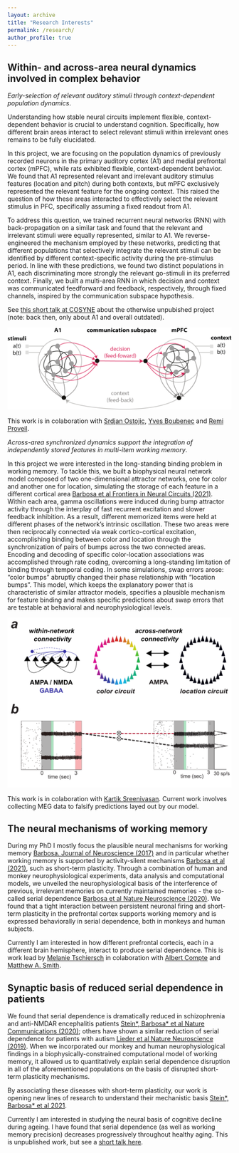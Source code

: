 ```yaml
---
layout: archive
title: "Research Interests"
permalink: /research/
author_profile: true
---
```


## Within- and across-area neural dynamics involved in complex behavior 

*Early-selection of relevant auditory stimuli through context-dependent population dynamics*.  

Understanding how stable neural circuits implement flexible, context-dependent behavior is crucial to understand cognition. Specifically, how different brain areas interact to select relevant stimuli within irrelevant ones remains to be fully elucidated.

In this project, we are focusing on the population dynamics of previously recorded neurons in the primary auditory cortex (A1) and medial prefrontal cortex (mPFC), while rats exhibited flexible, context-dependent behavior. We found that A1 represented relevant and irrelevant auditory stimulus features (location and pitch) during both contexts, but mPFC exclusively represented the relevant feature for the ongoing context. This raised the question of how these areas interacted to effectively select the relevant stimulus in PFC, specifically assuming a fixed readout from A1.

To address this question, we trained recurrent neural networks (RNN) with back-propagation on a similar task and found that the relevant and irrelevant stimuli were equally represented, similar to A1. We reverse-engineered the mechanism employed by these networks, predicting that different populations that selectively integrate the relevant stimuli can be identified by different context-specific activity during the pre-stimulus period. In line with these predictions, we found two distinct populations in A1, each discriminating more strongly the relevant go-stimuli in its preferred context. Finally, we built a multi-area RNN in which decision and context was communicated feedforward and feedback, respectively, through fixed channels, inspired by the communication subspace hypothesis. 

See [this short talk at COSYNE](https://youtu.be/PH7hptJoZpA) about the otherwise unpubished project (note: back then, only about A1 and overall outdated). 

<img src="../images/multi_area.png"/>

This work is in colaboration with [Srdjan Ostojic](https://scholar.google.fr/citations?user=EYC4De8AAAAJ), [Yves Boubenec](https://scholar.google.fr/citations?user=2cY7YoUAAAAJ) and [Remi Proveil](https://scholar.google.fr/citations?user=SOgCmD8AAAAJ&hl=fr).

*Across-area synchronized dynamics support the integration of independently stored features in multi-item working memory*. 

In this project we were interested in the long-standing binding problem in working memory. To tackle this, we built a biophysical neural network model composed of two one-dimensional attractor networks, one for color and another one for location, simulating the storage of  each feature in a different cortical area [Barbosa et al Frontiers in Neural Circuits (2021)](https://www.frontiersin.org/articles/10.3389/fncir.2021.716965/full). Within each area, gamma oscillations were induced during bump attractor activity through the interplay of fast recurrent excitation and slower feedback inhibition. As a result, different memorized items were held at different phases of the network’s intrinsic oscillation. These two areas were then reciprocally connected via weak cortico-cortical excitation, accomplishing binding between color and location through the synchronization of pairs of bumps across the two connected areas. Encoding and decoding of specific color-location associations was accomplished through rate coding, overcoming a long-standing limitation of binding through temporal coding. In some simulations, swap errors arose: “color bumps” abruptly changed their phase relationship with “location bumps”. This model, which keeps the explanatory power that is characteristic of similar attractor models, specifies a plausible mechanism for feature binding and makes specific predictions about swap errors that are testable at behavioral and neurophysiological levels. 

<img src="../images/binding.png"/>


This work is in colaboration with [Kartik Sreenivasan](https://nyuad.nyu.edu/en/academics/divisions/science/faculty/kartik-sreenivasan.html). Current work involves collecting MEG data to falsify predictions layed out by our model.

## The neural mechanisms of working memory 

During my PhD I mostly focus the plausible neural mechanisms for working memory [Barbosa. Journal of Neuroscience (2017)](https://jmourabarbosa.github.io/files/Barbosa2017.pdf) and in particular whether working memory is supported by activity-silent mechanisms [Barbosa et al (2021)](https://psyarxiv.com/qv6fu/), such as short-term plasticity. Through a combination of human and monkey neurophysiological experiments, data analysis and computational models, we unveiled the neurophysiological basis of the interference of previous, irrelevant memories on currently maintained memories - the so-called serial dependence [Barbosa et al Nature Neuroscience (2020)](https://jmourabarbosa.github.io/publications/). We found that a tight interaction between persistent neuronal firing and short-term plasticity in the prefrontal cortex supports working memory and is expressed behaviorally in serial dependence, both in monkeys and human subjects. 

Currently I am interested in how different prefrontal cortecis, each in a different brain hemisphere, interact to produce serial dependence. This is work lead by [Melanie Tschiersch](https://braincircuitsbehavior.org/people) in colaboration with [Albert Compte](https://braincircuitsbehavior.org/people) and [Matthew A. Smith](https://www.cmu.edu/bme/People/Faculty/profile/msmith.html).


## Synaptic basis of reduced serial dependence in patients

We found that serial dependence is dramatically reduced in schizophrenia and anti-NMDAR encephalitis patients [Stein\*, Barbosa\* et al Nature Communications (2020)](https://jmourabarbosa.github.io/publications/); others have shown a similar reduction of serial dependence for patients with autism [Lieder et al Nature Neuroscience (2019)](https://www.nature.com/articles/s41593-018-0308-9?WT.feed_name=subjects_cognitive-neuroscience). When we incorporated our monkey and human neurophysiological findings in a biophysically-constrained computational model of working memory, it allowed us to quantitatively explain serial dependence disruption in all of the aforementioned populations on the basis of disrupted short-term plasticity mechanisms. 

By associating these diseases with short-term plasticity, our work is opening new lines of research to understand their mechanistic basis [Stein\*, Barbosa\* et al 2021](https://psyarxiv.com/uxg2a).

Currently I am interested in studying the neural basis of cognitive decline during ageing. I have found that serial dependence (as well as working memory precision) decreases progressively throughout healthy aging. This is unpublished work, but see a [short talk here](https://youtu.be/dkFhOdXSvRo).

